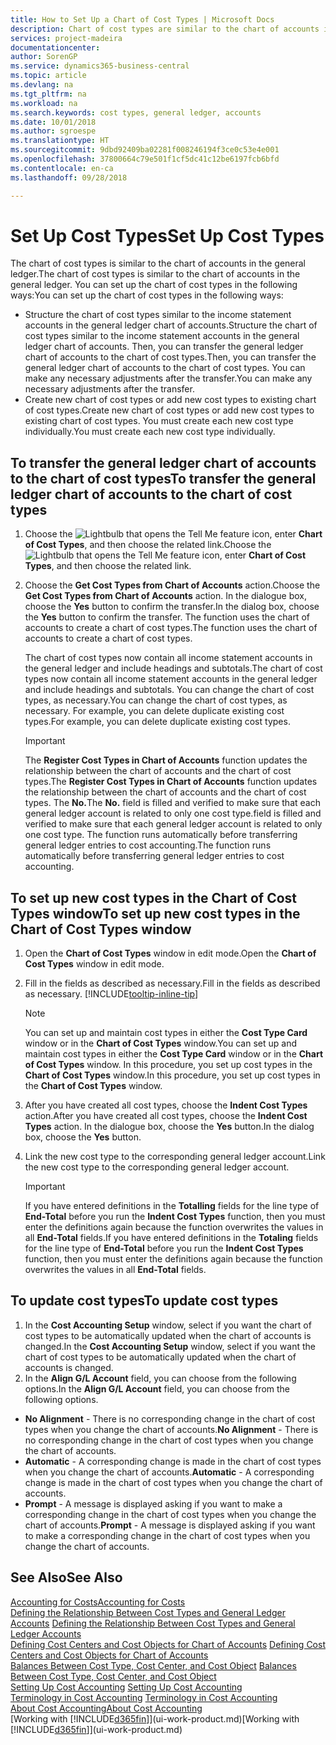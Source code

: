 ```yaml
---
title: How to Set Up a Chart of Cost Types | Microsoft Docs
description: Chart of cost types are similar to the chart of accounts in the general ledger.
services: project-madeira
documentationcenter: 
author: SorenGP
ms.service: dynamics365-business-central
ms.topic: article
ms.devlang: na
ms.tgt_pltfrm: na
ms.workload: na
ms.search.keywords: cost types, general ledger, accounts
ms.date: 10/01/2018
ms.author: sgroespe
ms.translationtype: HT
ms.sourcegitcommit: 9dbd92409ba02281f008246194f3ce0c53e4e001
ms.openlocfilehash: 37800664c79e501f1cf5dc41c12be6197fcb6bfd
ms.contentlocale: en-ca
ms.lasthandoff: 09/28/2018

---
```

# <a name="set-up-cost-types"></a><span data-ttu-id="83893-103">Set Up Cost Types</span><span class="sxs-lookup"><span data-stu-id="83893-103">Set Up Cost Types</span></span>
<span data-ttu-id="83893-104">The chart of cost types is similar to the chart of accounts in the general ledger.</span><span class="sxs-lookup"><span data-stu-id="83893-104">The chart of cost types is similar to the chart of accounts in the general ledger.</span></span> <span data-ttu-id="83893-105">You can set up the chart of cost types in the following ways:</span><span class="sxs-lookup"><span data-stu-id="83893-105">You can set up the chart of cost types in the following ways:</span></span>  

-   <span data-ttu-id="83893-106">Structure the chart of cost types similar to the income statement accounts in the general ledger chart of accounts.</span><span class="sxs-lookup"><span data-stu-id="83893-106">Structure the chart of cost types similar to the income statement accounts in the general ledger chart of accounts.</span></span> <span data-ttu-id="83893-107">Then, you can transfer the general ledger chart of accounts to the chart of cost types.</span><span class="sxs-lookup"><span data-stu-id="83893-107">Then, you can transfer the general ledger chart of accounts to the chart of cost types.</span></span> <span data-ttu-id="83893-108">You can make any necessary adjustments after the transfer.</span><span class="sxs-lookup"><span data-stu-id="83893-108">You can make any necessary adjustments after the transfer.</span></span>  
-   <span data-ttu-id="83893-109">Create new chart of cost types or add new cost types to existing chart of cost types.</span><span class="sxs-lookup"><span data-stu-id="83893-109">Create new chart of cost types or add new cost types to existing chart of cost types.</span></span> <span data-ttu-id="83893-110">You must create each new cost type individually.</span><span class="sxs-lookup"><span data-stu-id="83893-110">You must create each new cost type individually.</span></span>  

## <a name="to-transfer-the-general-ledger-chart-of-accounts-to-the-chart-of-cost-types"></a><span data-ttu-id="83893-111">To transfer the general ledger chart of accounts to the chart of cost types</span><span class="sxs-lookup"><span data-stu-id="83893-111">To transfer the general ledger chart of accounts to the chart of cost types</span></span>  
1.  <span data-ttu-id="83893-112">Choose the ![Lightbulb that opens the Tell Me feature](media/ui-search/search_small.png "Tell me what you want to do") icon, enter **Chart of Cost Types**, and then choose the related link.</span><span class="sxs-lookup"><span data-stu-id="83893-112">Choose the ![Lightbulb that opens the Tell Me feature](media/ui-search/search_small.png "Tell me what you want to do") icon, enter **Chart of Cost Types**, and then choose the related link.</span></span>  
2.  <span data-ttu-id="83893-113">Choose the **Get Cost Types from Chart of Accounts** action.</span><span class="sxs-lookup"><span data-stu-id="83893-113">Choose the **Get Cost Types from Chart of Accounts** action.</span></span> <span data-ttu-id="83893-114">In the dialogue box, choose the **Yes** button to confirm the transfer.</span><span class="sxs-lookup"><span data-stu-id="83893-114">In the dialog box, choose the **Yes** button to confirm the transfer.</span></span> <span data-ttu-id="83893-115">The function uses the chart of accounts to create a chart of cost types.</span><span class="sxs-lookup"><span data-stu-id="83893-115">The function uses the chart of accounts to create a chart of cost types.</span></span>  

    <span data-ttu-id="83893-116">The chart of cost types now contain all income statement accounts in the general ledger and include headings and subtotals.</span><span class="sxs-lookup"><span data-stu-id="83893-116">The chart of cost types now contain all income statement accounts in the general ledger and include headings and subtotals.</span></span> <span data-ttu-id="83893-117">You can change the chart of cost types, as necessary.</span><span class="sxs-lookup"><span data-stu-id="83893-117">You can change the chart of cost types, as necessary.</span></span> <span data-ttu-id="83893-118">For example, you can delete duplicate existing cost types.</span><span class="sxs-lookup"><span data-stu-id="83893-118">For example, you can delete duplicate existing cost types.</span></span>  

    > [!IMPORTANT]  
    >  <span data-ttu-id="83893-119">The **Register Cost Types in Chart of Accounts** function updates the relationship between the chart of accounts and the chart of cost types.</span><span class="sxs-lookup"><span data-stu-id="83893-119">The **Register Cost Types in Chart of Accounts** function updates the relationship between the chart of accounts and the chart of cost types.</span></span> <span data-ttu-id="83893-120">The **No.**</span><span class="sxs-lookup"><span data-stu-id="83893-120">The **No.**</span></span> <span data-ttu-id="83893-121">field is filled and verified to make sure that each general ledger account is related to only one cost type.</span><span class="sxs-lookup"><span data-stu-id="83893-121">field is filled and verified to make sure that each general ledger account is related to only one cost type.</span></span> <span data-ttu-id="83893-122">The function runs automatically before transferring general ledger entries to cost accounting.</span><span class="sxs-lookup"><span data-stu-id="83893-122">The function runs automatically before transferring general ledger entries to cost accounting.</span></span>  

## <a name="to-set-up-new-cost-types-in-the-chart-of-cost-types-window"></a><span data-ttu-id="83893-123">To set up new cost types in the Chart of Cost Types window</span><span class="sxs-lookup"><span data-stu-id="83893-123">To set up new cost types in the Chart of Cost Types window</span></span>  
1.  <span data-ttu-id="83893-124">Open the **Chart of Cost Types** window in edit mode.</span><span class="sxs-lookup"><span data-stu-id="83893-124">Open the **Chart of Cost Types** window in edit mode.</span></span>  
2.  <span data-ttu-id="83893-125">Fill in the fields as described as necessary.</span><span class="sxs-lookup"><span data-stu-id="83893-125">Fill in the fields as described as necessary.</span></span> [!INCLUDE[tooltip-inline-tip](includes/tooltip-inline-tip_md.md)]

    > [!NOTE]  
    >  <span data-ttu-id="83893-126">You can set up and maintain cost types in either the **Cost Type Card** window or in the **Chart of Cost Types** window.</span><span class="sxs-lookup"><span data-stu-id="83893-126">You can set up and maintain cost types in either the **Cost Type Card** window or in the **Chart of Cost Types** window.</span></span> <span data-ttu-id="83893-127">In this procedure, you set up cost types in the **Chart of Cost Types** window.</span><span class="sxs-lookup"><span data-stu-id="83893-127">In this procedure, you set up cost types in the **Chart of Cost Types** window.</span></span>

3.  <span data-ttu-id="83893-128">After you have created all cost types, choose the **Indent Cost Types** action.</span><span class="sxs-lookup"><span data-stu-id="83893-128">After you have created all cost types, choose the **Indent Cost Types** action.</span></span> <span data-ttu-id="83893-129">In the dialogue box, choose the **Yes** button.</span><span class="sxs-lookup"><span data-stu-id="83893-129">In the dialog box, choose the **Yes** button.</span></span>  
4.  <span data-ttu-id="83893-130">Link the new cost type to the corresponding general ledger account.</span><span class="sxs-lookup"><span data-stu-id="83893-130">Link the new cost type to the corresponding general ledger account.</span></span>  

    > [!IMPORTANT]  
    >  <span data-ttu-id="83893-131">If you have entered definitions in the **Totalling** fields for the line type of **End-Total** before you run the **Indent Cost Types** function, then you must enter the definitions again because the function overwrites the values in all **End-Total** fields.</span><span class="sxs-lookup"><span data-stu-id="83893-131">If you have entered definitions in the **Totaling** fields for the line type of **End-Total** before you run the **Indent Cost Types** function, then you must enter the definitions again because the function overwrites the values in all **End-Total** fields.</span></span>  

## <a name="to-update-cost-types"></a><span data-ttu-id="83893-132">To update cost types</span><span class="sxs-lookup"><span data-stu-id="83893-132">To update cost types</span></span>  
1.  <span data-ttu-id="83893-133">In the **Cost Accounting Setup** window, select if you want the chart of cost types to be automatically updated when the chart of accounts is changed.</span><span class="sxs-lookup"><span data-stu-id="83893-133">In the **Cost Accounting Setup** window, select if you want the chart of cost types to be automatically updated when the chart of accounts is changed.</span></span>  
2.  <span data-ttu-id="83893-134">In the **Align G/L Account** field, you can choose from the following options.</span><span class="sxs-lookup"><span data-stu-id="83893-134">In the **Align G/L Account** field, you can choose from the following options.</span></span>  

- <span data-ttu-id="83893-135">**No Alignment** - There is no corresponding change in the chart of cost types when you change the chart of accounts.</span><span class="sxs-lookup"><span data-stu-id="83893-135">**No Alignment** - There is no corresponding change in the chart of cost types when you change the chart of accounts.</span></span>  
- <span data-ttu-id="83893-136">**Automatic** - A corresponding change is made in the chart of cost types when you change the chart of accounts.</span><span class="sxs-lookup"><span data-stu-id="83893-136">**Automatic** - A corresponding change is made in the chart of cost types when you change the chart of accounts.</span></span>  
- <span data-ttu-id="83893-137">**Prompt** - A message is displayed asking if you want to make a corresponding change in the chart of cost types when you change the chart of accounts.</span><span class="sxs-lookup"><span data-stu-id="83893-137">**Prompt** - A message is displayed asking if you want to make a corresponding change in the chart of cost types when you change the chart of accounts.</span></span>  

## <a name="see-also"></a><span data-ttu-id="83893-138">See Also</span><span class="sxs-lookup"><span data-stu-id="83893-138">See Also</span></span>  
[<span data-ttu-id="83893-139">Accounting for Costs</span><span class="sxs-lookup"><span data-stu-id="83893-139">Accounting for Costs</span></span>](finance-manage-cost-accounting.md)  
<span data-ttu-id="83893-140">[Defining the Relationship Between Cost Types and General Ledger Accounts](finance-defining-the-relationship-between-cost-types-and-general-ledger-accounts.md) </span><span class="sxs-lookup"><span data-stu-id="83893-140">[Defining the Relationship Between Cost Types and General Ledger Accounts](finance-defining-the-relationship-between-cost-types-and-general-ledger-accounts.md) </span></span>  
<span data-ttu-id="83893-141">[Defining Cost Centers and Cost Objects for Chart of Accounts](finance-defining-cost-centers-and-cost-objects-for-chart-of-accounts.md) </span><span class="sxs-lookup"><span data-stu-id="83893-141">[Defining Cost Centers and Cost Objects for Chart of Accounts](finance-defining-cost-centers-and-cost-objects-for-chart-of-accounts.md) </span></span>  
<span data-ttu-id="83893-142">[Balances Between Cost Type, Cost Center, and Cost Object](finance-balances-between-cost-type-cost-center-and-cost-object.md) </span><span class="sxs-lookup"><span data-stu-id="83893-142">[Balances Between Cost Type, Cost Center, and Cost Object](finance-balances-between-cost-type-cost-center-and-cost-object.md) </span></span>  
<span data-ttu-id="83893-143">[Setting Up Cost Accounting](finance-set-up-cost-accounting.md) </span><span class="sxs-lookup"><span data-stu-id="83893-143">[Setting Up Cost Accounting](finance-set-up-cost-accounting.md) </span></span>  
<span data-ttu-id="83893-144">[Terminology in Cost Accounting](finance-terminology-in-cost-accounting.md) </span><span class="sxs-lookup"><span data-stu-id="83893-144">[Terminology in Cost Accounting](finance-terminology-in-cost-accounting.md) </span></span>  
[<span data-ttu-id="83893-145">About Cost Accounting</span><span class="sxs-lookup"><span data-stu-id="83893-145">About Cost Accounting</span></span>](finance-about-cost-accounting.md)  
<span data-ttu-id="83893-146">[Working with [!INCLUDE[d365fin](includes/d365fin_md.md)]](ui-work-product.md)</span><span class="sxs-lookup"><span data-stu-id="83893-146">[Working with [!INCLUDE[d365fin](includes/d365fin_md.md)]](ui-work-product.md)</span></span>

